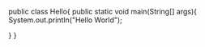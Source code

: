 public class Hello{
  public static void main(String[] args){
    System.out.println("Hello World");
    
  }
}

